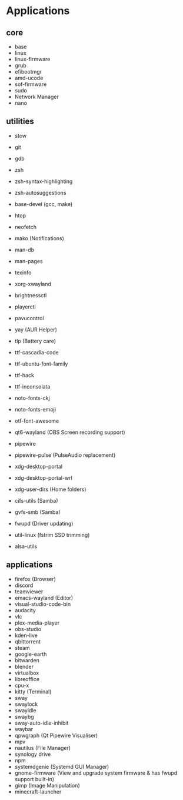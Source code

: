 # Applications

## core
- base
- linux
- linux-firmware
- grub
- efibootmgr
- amd-ucode
- sof-firmware
- sudo
- Network Manager
- nano

## utilities
- stow
- git
- gdb
- zsh
- zsh-syntax-highlighting
- zsh-autosuggestions
- base-devel (gcc, make)
- htop
- neofetch
- mako (Notifications)
- man-db
- man-pages
- texinfo
- xorg-xwayland
- brightnessctl
- playerctl
- pavucontrol
- yay (AUR Helper)
- tlp (Battery care)

- ttf-cascadia-code
- ttf-ubuntu-font-family
- ttf-hack
- ttf-inconsolata
- noto-fonts-ckj
- noto-fonts-emoji
- otf-font-awesome

- qt6-wayland (OBS Screen recording support)
- pipewire
- pipewire-pulse (PulseAudio replacement)
- xdg-desktop-portal
- xdg-desktop-portal-wrl
- xdg-user-dirs (Home folders)

- cifs-utils (Samba)
- gvfs-smb (Samba)
- fwupd (Driver updating)
- util-linux (fstrim SSD trimming)
- alsa-utils

## applications
- firefox (Browser)
- discord 
- teamviewer
- emacs-wayland (Editor)
- visual-studio-code-bin
- audacity
- vlc
- plex-media-player
- obs-studio
- kden-live
- qbittorrent
- steam
- google-earth
- bitwarden
- blender
- virtualbox
- libreoffice
- cpu-x
- kitty (Terminal)
- sway
- swaylock
- swayidle
- swaybg
- sway-auto-idle-inhibit
- waybar
- qpwgraph (Qt Pipewire Visualiser)
- mpv
- nautilus (File Manager)
- synology drive
- npm
- systemdgenie (Systemd GUI Manager)
- gnome-firmware (View and upgrade system firmware & has fwupd support built-in)
- gimp (Image Manipulation)
- minecraft-launcher
